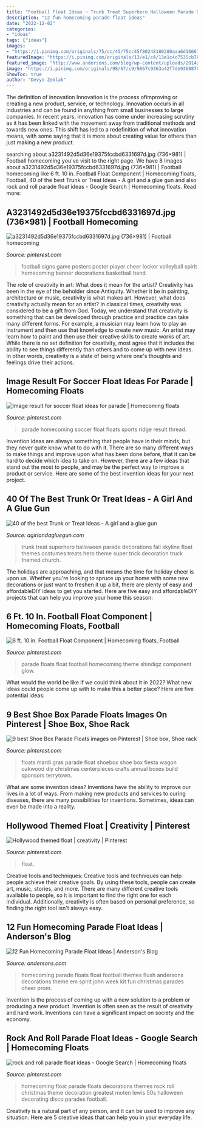 ```yaml
---
title: "Football Float Ideas ~ Trunk Treat Superhero Halloween Parade Decorations Fall Skyline Float Themes Costumes Treats Hero Theme Super Trick Decoration Truck Themed Church"
description: "12 fun homecoming parade float ideas"
date: "2022-12-02"
categories:
- "ideas"
tags: ["ideas"]
images:
- "https://i.pinimg.com/originals/75/cc/45/75cc45f80248180280aaa6d16667bc8b.jpg"
featuredImage: "https://i.pinimg.com/originals/13/e1/c4/13e1c4c7535cb76d3d1e796346cdc3b9.jpg"
featured_image: "http://www.andersons.com/blog/wp-content/uploads/2014/09/FlushEm-300x256.jpg"
image: "https://i.pinimg.com/originals/98/67/c9/9867c9363a42f7de9360870e54ff896f.jpg"
ShowToc: true
author: "Devyn Zemlak"
---
```



The definition of innovation
Innovation is the process ofimproving or creating a new product, service, or technology. Innovation occurs in all industries and can be found in anything from small businesses to large companies. In recent years, innovation has come under increasing scrutiny as it has been linked with the movement away from traditional methods and towards new ones. This shift has led to a redefinition of what innovation means, with some saying that it is more about creating value for others than just making a new product.

	

		
searching about a3231492d5d36e19375fccbd6331697d.jpg (736×981) | Football homecoming you've visit to the right page. We have 8 Images about a3231492d5d36e19375fccbd6331697d.jpg (736×981) | Football homecoming like 6 ft. 10 in. Football Float Component | Homecoming floats, Football, 40 of the best Trunk or Treat Ideas - A girl and a glue gun and also rock and roll parade float ideas - Google Search | Homecoming floats. Read more:
		
    
## A3231492d5d36e19375fccbd6331697d.jpg (736×981) | Football Homecoming

<img loading=lazy src="https://i.pinimg.com/originals/98/67/c9/9867c9363a42f7de9360870e54ff896f.jpg" onerror="this.onerror=null;this.src='https://tse4.mm.bing.net/th?id=OIP.1RqbY9n2iurTu4KdFavgvQHaJ3&amp;pid=15.1';" alt="a3231492d5d36e19375fccbd6331697d.jpg (736×981) | Football homecoming">

_Source: pinterest.com_

>football signs game posters poster player cheer locker volleyball spirit homecoming banner decorations basketball hand. 

	

The role of creativity in art: What does it mean for the artist?
Creativity has been in the eye of the beholder since Antiquity. Whether it be in painting, architecture or music, creativity is what makes art. However, what does creativity actually mean for an artist? In classical times, creativity was considered to be a gift from God. Today, we understand that creativity is something that can be developed through practice and practice can take many different forms. For example, a musician may learn how to play an instrument and then use that knowledge to create new music. An artist may learn how to paint and then use their creative skills to create works of art. While there is no set definition for creativity, most agree that it includes the ability to see things differently than others and to come up with new ideas. In other words, creativity is a state of being where one's thoughts and feelings drive their actions.

    
## Image Result For Soccer Float Ideas For Parade | Homecoming Floats

<img loading=lazy src="https://i.pinimg.com/originals/75/cc/45/75cc45f80248180280aaa6d16667bc8b.jpg" onerror="this.onerror=null;this.src='https://tse4.mm.bing.net/th?id=OIP.Rcr1ZujstVVflaEhns8h4AHaJ4&amp;pid=15.1';" alt="Image result for soccer float ideas for parade | Homecoming floats">

_Source: pinterest.com_

>parade homecoming soccer float floats sports ridge result thread. 

	

Invention ideas are always something that people have in their minds, but they never quite know what to do with it. There are so many different ways to make things and improve upon what has been done before, that it can be hard to decide which idea to take on. However, there are a few ideas that stand out the most to people, and may be the perfect way to improve a product or service. Here are some of the best invention ideas for your next project.

    
## 40 Of The Best Trunk Or Treat Ideas - A Girl And A Glue Gun

<img loading=lazy src="https://www.agirlandagluegun.com/wp-content/uploads/2016/09/9910bb6261816d7752e0515dfcbb6f68.jpg" onerror="this.onerror=null;this.src='https://tse3.mm.bing.net/th?id=OIP.Y1MqR4fhvRT5L3fBDIhw4QHaJ4&amp;pid=15.1';" alt="40 of the best Trunk or Treat Ideas - A girl and a glue gun">

_Source: agirlandagluegun.com_

>trunk treat superhero halloween parade decorations fall skyline float themes costumes treats hero theme super trick decoration truck themed church. 

	

The holidays are approaching, and that means the time for holiday cheer is upon us. Whether you're looking to spruce up your home with some new decorations or just want to freshen it up a bit, there are plenty of easy and affordableDIY ideas to get you started. Here are five easy and affordableDIY projects that can help you improve your home this season: 

    
## 6 Ft. 10 In. Football Float Component | Homecoming Floats, Football

<img loading=lazy src="https://i.pinimg.com/originals/13/e1/c4/13e1c4c7535cb76d3d1e796346cdc3b9.jpg" onerror="this.onerror=null;this.src='https://tse2.mm.bing.net/th?id=OIP.9rGI1s5wEjnAVX9kLgT5dgHaHa&amp;pid=15.1';" alt="6 ft. 10 in. Football Float Component | Homecoming floats, Football">

_Source: pinterest.com_

>parade floats float football homecoming theme shindigz component glow. 

	

What would the world be like if we could think about it in 2022? What new ideas could people come up with to make this a better place? Here are five potential ideas:

    
## 9 Best Shoe Box Parade Floats Images On Pinterest | Shoe Box, Shoe Rack

<img loading=lazy src="https://i.pinimg.com/736x/1e/d5/b4/1ed5b4f2bf3816a19b3b2e5b77928d8d--oakwood-wagon-floats.jpg" onerror="this.onerror=null;this.src='https://tse3.mm.bing.net/th?id=OIP.fqbmLOX-CKGxM0fgVzhNWgHaJ3&amp;pid=15.1';" alt="9 best Shoe Box Parade Floats images on Pinterest | Shoe box, Shoe rack">

_Source: pinterest.com_

>floats mardi gras parade float shoebox shoe box fiesta wagon oakwood diy christmas centerpieces crafts annual boxes build sponsors terrytown. 

	

What are some invention ideas?
Inventions have the ability to improve our lives in a lot of ways. From making new products and services to curing diseases, there are many possibilities for inventions. Sometimes, ideas can even be made into a reality.

    
## Hollywood Themed Float | Creativity | Pinterest

<img loading=lazy src="https://s-media-cache-ak0.pinimg.com/736x/fd/1b/62/fd1b62d2495bd32441f2d4b842e480fa--homecoming-floats-homecoming-parade.jpg" onerror="this.onerror=null;this.src='https://tse1.mm.bing.net/th?id=OIP.ROXtCY8kIYPbUb0VrUFBPwHaFj&amp;pid=15.1';" alt="Hollywood themed float | creativity | Pinterest">

_Source: pinterest.com_

>float. 

	

Creative tools and techniques:
Creative tools and techniques can help people achieve their creative goals. By using these tools, people can create art, music, stories, and more. There are many different creative tools available to people, so it is important to find the right one for each individual. Additionally, creativity is often based on personal preference, so finding the right tool isn't always easy.

    
## 12 Fun Homecoming Parade Float Ideas | Anderson&#039;s Blog

<img loading=lazy src="http://www.andersons.com/blog/wp-content/uploads/2014/09/FlushEm-300x256.jpg" onerror="this.onerror=null;this.src='https://tse2.mm.bing.net/th?id=OIP.YPiLbvrNGSHUbNvnL19FdAAAAA&amp;pid=15.1';" alt="12 Fun Homecoming Parade Float Ideas | Anderson&#039;s Blog">

_Source: andersons.com_

>homecoming parade floats float football themes flush andersons decorations theme em spirit john week kit fun christmas parades cheer prom. 

	

Invention is the process of coming up with a new solution to a problem or producing a new product. Invention is often seen as the result of creativity and hard work. Inventions can have a significant impact on society and the economy.

    
## Rock And Roll Parade Float Ideas - Google Search | Homecoming Floats

<img loading=lazy src="https://i.pinimg.com/originals/f6/bf/1b/f6bf1b95f6dd256bf5851f237b8a73cd.jpg" onerror="this.onerror=null;this.src='https://tse4.mm.bing.net/th?id=OIP.OC4z_lYU0byr-5SmHA2z0AHaFj&amp;pid=15.1';" alt="rock and roll parade float ideas - Google Search | Homecoming floats">

_Source: pinterest.com_

>homecoming float parade floats decorations themes rock roll christmas theme decoration greatest moten lewis 50s halloween decorating disco parades football. 

	

Creativity is a natural part of any person, and it can be used to improve any situation. Here are 5 creative ideas that can help you in your everyday life.


